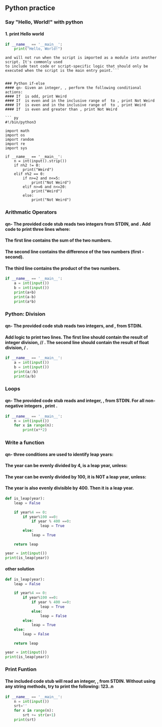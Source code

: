 ## Python practice

### Say "Hello, World!" with python 
#### 1. print Hello world
``` py
if __name__ == '__main__':
    print("Hello, World!")
```

```if __name__ == '__main__': construct allows you to write code that will only run when the script is executed directly 
and will not run when the script is imported as a module into another script. It's commonly used 
to include test code or script-specific logic that should only be executed when the script is the main entry point.```


### Python if-else 
#### qn- Given an integer, , perform the following conditional actions:
#### If  is odd, print Weird
#### If  is even and in the inclusive range of  to , print Not Weird
#### If  is even and in the inclusive range of  to , print Weird
#### If  is even and greater than , print Not Weird

``` py
#!/bin/python3

import math
import os
import random
import re
import sys

if __name__ == '__main__':
    n = int(input().strip())
    if n%2 != 0:
        print("Weird")
    elif n%2 == 0:
        if n>=2 and n<=5:
            print("Not Weird")
        elif n>=6 and n<=20:
            print("Weird")
        else:
            print("Not Weird")
```            

### Arithmatic Operators 
#### qn- The provided code stub reads two integers from STDIN,  and . Add code to print three lines where:
#### The first line contains the sum of the two numbers.
#### The second line contains the difference of the two numbers (first - second).
#### The third line contains the product of the two numbers.

``` py
if __name__ == '__main__':
    a = int(input())
    b = int(input())
    print(a+b)
    print(a-b)
    print(a*b)
```

### Python: Division 
#### qn- The provided code stub reads two integers,  and , from STDIN.
#### Add logic to print two lines. The first line should contain the result of integer division,  // . The second line should contain the result of float division,  / .

``` py
if __name__ == '__main__':
    a = int(input())
    b = int(input())
    print(a//b)
    print(a/b)
```


### Loops
#### qn- The provided code stub reads and integer, , from STDIN. For all non-negative integers , print .

``` py
if __name__ == '__main__':
    n = int(input())
    for x in range(n):
        print(x**2)
```


### Write a function 
#### qn- three conditions are used to identify leap years:
#### The year can be evenly divided by 4, is a leap year, unless:
#### The year can be evenly divided by 100, it is NOT a leap year, unless:
#### The year is also evenly divisible by 400. Then it is a leap year.
```py
def is_leap(year):
    leap = False
    
    if year%4 == 0:
        if year%100 ==0:
            if year % 400 ==0:
                leap = True
        else:
            leap = True
    
    return leap

year = int(input())
print(is_leap(year))
```

#### other solution 
```py
def is_leap(year):
    leap = False
    
    if year%4 == 0:
        if year%100 ==0:
            if year % 400 ==0:
                leap = True
            else:
                leap = False
        else:
            leap = True
    else:
        leap = False
    
    return leap

year = int(input())
print(is_leap(year))
```

### Print Funtion 
#### The included code stub will read an integer, , from STDIN. Without using any string methods, try to print the following: 123..n

```py
if __name__ == '__main__':
    n = int(input())
    srt=''
    for x in range(n):
        srt += str(x+1)
    print(srt)
```


